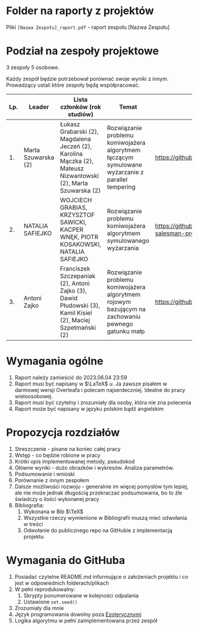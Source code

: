 # Folder na raporty z projektów

Pliki `[Nazwa Zespołu]_raport.pdf` - raport zespołu [Nazwa Zespołu]


# Podział na zespoły projektowe

3 zespoły 5 osobowe.

Każdy zespół będzie potrzebował porównać swoje wyniki z innym. Prowadzący ustali które zespoły będą współpracować.


|        Lp.     |   Leader   |        Lista członków (rok studiów)                  |   Temat  |  Link do GitHuba |
|--------------|--------------------|-------------------------------|-----------------------------|-------|
|1.| Marta Szuwarska (2) | Łukasz Grabarski (2), Magdalena Jeczeń (2), Karolina Mączka (2), Mateusz Nizwantowski (2), Marta Szuwarska (2) | Rozwiązanie problemu komiwojażera algorytmem łączącym symulowane wyżarzanie z parallel tempering | https://github.com/nizwant/Warsztaty_Badawcze|
|2.| NATALIA SAFIEJKO | WOJCIECH GRABIAS, KRZYSZTOF SAWICKI, KACPER WNĘK, PIOTR KOSAKOWSKI, NATALIA SAFIEJKO | Rozwiązanie problemu komiwojażera algorytmem symulowanego wyżarzania | https://github.com/ssafiejko/Travelling-salesman-problem |
|3.| Antoni Zajko | Franciszek Szczepaniak (2), Antoni Zajko (3), Dawid Płudowski (3), Kamil Kisiel (2), Maciej Szpetmański (2) | Rozwiązanie problemu komiwojażera algorytmem rojowym bazującym na zachowaniu pewnego gatunku małp | https://github.com/azoz01/wb_spider_monke_tsp |



# Wymagania ogólne
1. Raport należy zamieścić do 2023.06.04 23:59
2. Raport musi być napisany w $\LaTeX$ u. Ja zawsze pisałem w darmowej wersji Overleafa i polecam najserdeczniej. Idealne do pracy wieloosobowej.
3. Raport musi być czytelny i zrozumiały dla osoby, która nie zna polecenia
4. Raport może być napisany w języku polskim bądź angielskim

# Propozycja rozdziałów
1. Streszczenie - pisane na koniec całej pracy
4. Wstęp - co będzie robione w pracy
3. Krótki opis implementowanej metody, pseudokod
4. Główne wyniki - dużo obrazków i wykresów. Analiza parametrów.
5. Podsumowanie i wnioski
6. Porównanie z innym zespołem
6. Dalsze możliwości rozwoju - generalnie im więcej pomysłów tym lepiej, ale nie może jednak długością przekraczać podsumowania, bo to źle świadczy o ilości wykonanej pracy
2. Bibliografia:
    1. Wykonana w Bib $\TeX$
    1. Wszystkie rzeczy wymienione w Bibliografii muszą mieć odwołania w treści
    1. Odwołanie do publicznego repo na GitHubie z implementacją projektu

# Wymagania do GitHuba
1. Posiadać czytelne README.md informujące o założeniach projektu i co jest w odpowiednich folderach/plikach
1. W pełni reprodukowalny:
    1. Skrypty ponumerowane w kolejności odpalania
    2. Ustawione `set.seed()`
2. Zrozumiały dla mnie
4. Język programowania dowolny poza [Ezoterycznymi](https://en.wikipedia.org/wiki/Esoteric_programming_language)
5. Logika algorytmu w pełni zaimplementowana przez zespół
